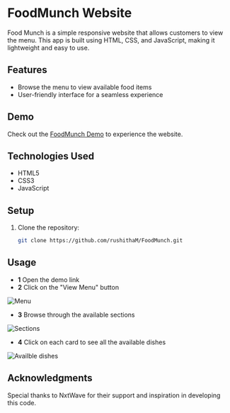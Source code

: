 # FoodMunch Website
Food Munch is a simple responsive website that allows customers to view the menu. This app is built using HTML, CSS, and JavaScript, making it lightweight and easy to use.

## Features

- Browse the menu to view available food items
- User-friendly interface for a seamless experience

## Demo

Check out the [FoodMunch Demo](https://mrrfoodmunch.ccbp.tech/) to experience the website.

## Technologies Used

- HTML5
- CSS3
- JavaScript

## Setup

1. Clone the repository:

   ```bash
   git clone https://github.com/rushithaM/FoodMunch.git
   
## Usage

- **1** Open the demo link
- **2** Click on the "View Menu" button
  
![Menu](https://github.com/RushithaM/FoodMunch/assets/151159899/b1d4f038-0225-4e2f-a72c-690791447922)

- **3** Browse through the available sections
  
![Sections](https://github.com/RushithaM/FoodMunch/assets/151159899/5a41386b-0072-4dad-bd19-3b158d00fe58)

- **4** Click on each card to see all the available dishes
  
![Availble dishes](https://github.com/RushithaM/FoodMunch/assets/151159899/8ad61c33-fa68-45e4-8e2c-7d9c7c7a2296)



## Acknowledgments

Special thanks to NxtWave for their support and inspiration in developing this code.
